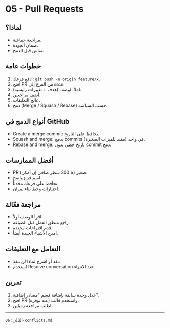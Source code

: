 # 05 - Pull Requests

## لماذا؟
- مراجعة جماعية.
- ضمان الجودة.
- نقاش قبل الدمج.

## خطوات عامة
1. ادفع فرعك: `git push -u origin feature/x`.
2. افتح PR من الفرع إلى `main`.
3. املأ الوصف (هدف + تغييرات رئيسية).
4. أضف مراجعين.
5. عالج التعليقات.
6. دمج (Merge / Squash / Rebase) حسب السياسة.

## أنواع الدمج في GitHub
- Create a merge commit: يحافظ على التاريخ.
- Squash and merge: يدمج commits في واحد (مفيد للميزات الصغيرة).
- Rebase and merge: تاريخ خطي بدون commit دمج.

## أفضل الممارسات
- PR صغير (≤ 300 سطر صافي إن أمكن).
- اسم فرع واضح.
- تحافظ على فرعك محدثاً.
- اختبارات وخط بناء يمران.

## مراجعة فعّالة
- اقرأ الوصف أولاً.
- راجع منطق العمل قبل الصياغة.
- قدم اقتراحات محددة.
- امدح الأشياء الجيدة أيضاً.

## التعامل مع التعليقات
- نفذ أو اشرح لماذا لن تنفذ.
- استخدم Resolve conversation عند الانتهاء.

## تمرين
1. عدل وحدة سابقة بإضافة قسم "مصادر إضافية".
2. افتح PR واستخدم قالب (عند توفره).
3. اطلب مراجعة زميلين.

---
التالي: `06-conflicts.md`.
